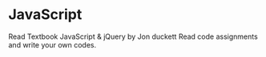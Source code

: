# JavaScript
Read Textbook JavaScript & jQuery by Jon duckett
Read code assignments and write your own codes.
